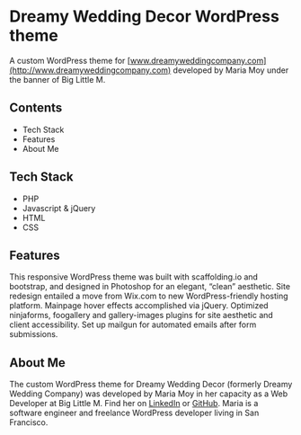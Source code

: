 # Dreamy Wedding Decor WordPress theme

A custom WordPress theme for [www.dreamyweddingcompany.com](http://www.dreamyweddingcompany.com) developed by Maria Moy under the banner of Big Little M.

## Contents
- Tech Stack
- Features
- About Me

## Tech Stack
- PHP
- Javascript & jQuery
- HTML
- CSS

## Features

This responsive WordPress theme was built with scaffolding.io and bootstrap, and designed in Photoshop for an elegant, “clean” aesthetic. Site redesign entailed a move from Wix.com to new WordPress-friendly hosting platform. Mainpage hover effects accomplished via jQuery. Optimized ninjaforms, foogallery and gallery-images plugins for site aesthetic and client accessibility. Set up mailgun for automated emails after form submissions.

## About Me

The custom WordPress theme for Dreamy Wedding Decor (formerly Dreamy Wedding Company) was developed by Maria Moy in her capacity as a Web Developer at Big Little M. Find her on [LinkedIn](http://www.linkedin.com/in/maria-k-moy) or 
[GitHub](http://www.github.com/gerdie). Maria is a software engineer and freelance WordPress developer living in San Francisco.
